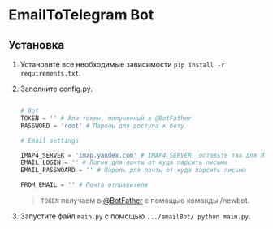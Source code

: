 # EmailToTelegram Bot

## Установка

1. Установите все необходимые зависимости `pip install -r requirements.txt`.
2. Заполните config.py.

    ```python

    # Bot
    TOKEN = '' # Апи токен, полученный в @BotFather
    PASSWORD = 'root' # Пароль для доступа к боту

    # Email settings

    IMAP4_SERVER = 'imap.yandex.com' # IMAP4_SERVER, оставьте так для Яндекс почты
    EMAIL_LOGIN = '' # Логин для почты от куда парсить письма
    EMAIL_PASSWOARD = '' # Пароль для почты от куда парсить письма

    FROM_EMAIL = '' # Почта отправителя
    ```

    >`TOKEN` получаем в [@BotFather](https://t.me/BotFather) с помощью команды /newbot.

3. Запустите файл `main.py` с помощью `.../emailBot/ python main.py`.
